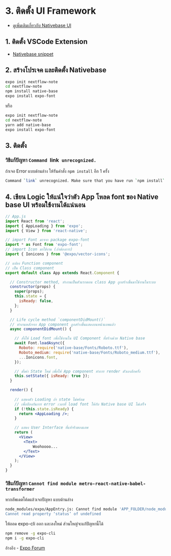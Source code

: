 
# 3. ติดตั้ง UI Framework

- [ดูเพิ่มเติมเกี่ยวกับ Nativebase UI](https://docs.nativebase.io/Components.html#Components)

## 1. ติดตั้ง VSCode Extension

- [Nativebase snippet](https://marketplace.visualstudio.com/items?itemName=GeekyAnts.nativebase-snippets)

## 2. สร้างโปรเจค และติดตั้ง Nativebase

```bash
expo init nextflow-note
cd nextflow-note
npm install native-base
expo install expo-font
```

หรือ

```bash
expo init nextflow-note
cd nextflow-note
yarn add native-base
expo install expo-font
```

## 3. ติดตั้ง 

### วิธีแก้ปัญหา `Command `link` unrecognized.`

ถ้าเจอ Error แบบด้านล่าง ให้รันคำสั่ง `npm install` อีก 1 ครั้ง

```bash
Command `link` unrecognized. Make sure that you have run `npm install` and that you are inside a react-native project.
```

## 4. เขียน Logic ให้แน่ใจว่าตัว App โหลด font ของ Native base UI พร้อมใช้งานได้แน่นอน

```jsx
// App.js
import React from 'react';
import { AppLoading } from 'expo';
import { View } from 'react-native';

// import Font มาจาก package expo-font
import * as Font from 'expo-font';
// import Icon มาใช้งาน (ถ้าต้องการ)
import { Ionicons } from '@expo/vector-icons';

// แปลง Function component 
// เป็น Class component 
export default class App extends React.Component {

  // Constructor method, ทำงานเป็นตัวแรกตอน class App ถูกสร้างขึ้นมาใช้งานในระบบ
  constructor(props) {
    super(props);
    this.state = {
      isReady: false,
    };
  }

  // Life cycle method `componentDidMount()` 
  // ทำงานหลังจาก App component ถูกสร้างขึ้นแสดงบนหน้าแอพแล้ว
  async componentDidMount() {

    // สั่งให้ Load font เพื่อใช้งานใน UI Component ที่สร้างด้วย Native base
    await Font.loadAsync({
      Roboto: require('native-base/Fonts/Roboto.ttf'),
      Roboto_medium: require('native-base/Fonts/Roboto_medium.ttf'),
      ...Ionicons.font,
    });

    // ตั้งค่า State ใหม่ เพื่อให้ App component ทำการ render ตัวเองอีกครั้ง
    this.setState({ isReady: true });
  }

  render() {
    
    // แสดงตัว Loading ถ้า state ไม่พร้อม 
    // เพื่อป้องกันการ error เวลาที่ load font ให้กับ Native base UI ไม่เสร็จ
    if (!this.state.isReady) {
      return <AppLoading />;
    }

    // แสดง User Interface ที่แท้จริงของแอพ
    return (
      <View>
        <Text>
            Woohoooo...
        </Text>
      </View>
    );
  }
}
```


### วิธีแก้ปัญหา `Cannot find module metro-react-native-babel-transformer`

หากอัพเดตโค้ดแล้วเจอปัญหา แบบด้านล่าง

```bash
node_modules/expo/AppEntry.js: Cannot find module 'APP_FOLDER/node_modules/@react-native-community/cli/node_modules/metro-react-native-babel-transformer/src/index.js’
Cannot read property ‘status’ of undefined
```

ให้ถอด expo-cli ออก และลงใหม่ ส่วนใหญ่จะแก้ปัญหานี้ได้

```bash
npm remove -g expo-cli
npm i -g expo-cli
```

อ้างอิง - [Expo Forum](https://forums.expo.io/t/upgrade-expo-to-v33/23568)
